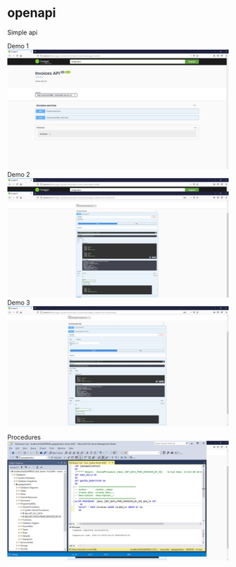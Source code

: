 # openapi
 Simple api

Demo 1
<img src="https://raw.githubusercontent.com/worldthem/openapi/main/demo1.jpg">
Demo 2
<img src="https://raw.githubusercontent.com/worldthem/openapi/main/demo2.jpg">
Demo 3
<img src="https://raw.githubusercontent.com/worldthem/openapi/main/demo3.jpg">

Procedures
<img src="https://raw.githubusercontent.com/worldthem/openapi/main/demo4.jpg">
